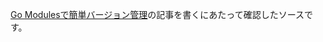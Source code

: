 
[Go Modulesで簡単バージョン管理](https://qiita.com/kwmt@github/items/f16c8a7e07e281afb9a2)の記事を書くにあたって確認したソースです。
